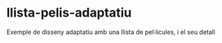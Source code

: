# llista-pelis-adaptatiu
Exemple de disseny adaptatiu amb una llista de pel·lícules, i el seu detall
